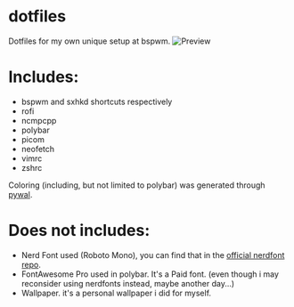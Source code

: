 # dotfiles
Dotfiles for my own unique setup at bspwm.
![Preview](https://cdn.discordapp.com/attachments/333674663815413760/671374834562891796/unknown.png)

# Includes:
- bspwm and sxhkd shortcuts respectively
- rofi
- ncmpcpp
- polybar
- picom
- neofetch
- vimrc
- zshrc

Coloring (including, but not limited to polybar) was generated through [pywal](https://github.com/dylanaraps/pywal).
# Does not includes:

- Nerd Font used (Roboto Mono), you can find that in the [official nerdfont repo](https://github.com/ryanoasis/nerd-fonts).
- FontAwesome Pro used in polybar. It's a Paid font. (even though i may reconsider using nerdfonts instead, maybe another day...)
- Wallpaper. it's a personal wallpaper i did for myself. 
